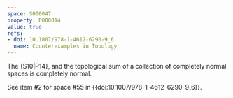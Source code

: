 ```yaml
---
space: S000047
property: P000014
value: true
refs:
- doi: 10.1007/978-1-4612-6290-9_6
  name: Counterexamples in Topology
---
```


The {S10|P14}, and the topological sum of a collection of completely normal spaces is completely normal.

See item #2 for space #55 in {{doi:10.1007/978-1-4612-6290-9_6}}.
